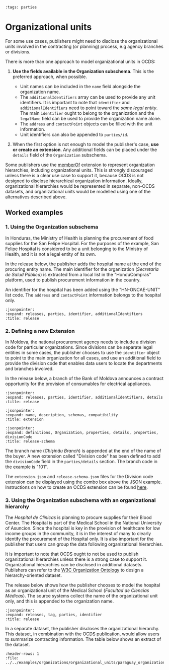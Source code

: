 ```{workedexample} Organizational units
:tags: parties
```

# Organizational units

For some use cases, publishers might need to disclose the organizational units involved in the contracting (or planning) process, e.g agency branches or divisions.

There is more than one approach to model organizational units in OCDS:

1. **Use the fields available in the Organization subschema**. This is the preferred approach, when possible. 

    * Unit names can be included in the `name` field alongside the organization name. 
    * The `additionalIdentifiers` array can be used to provide any unit identifiers. It is important to note that `identifier` and `additionalIdentifiers` need to point toward the *same legal entity*. The main `identifier` ought to belong to the organization and the `legalName` field can be used to provide the organization name alone. 
    * The `address` and `contactPoint` objects can be filled with the unit information. 
    * Unit identifiers can also be appended to `parties/id`.

2. When the first option is not enough to model the publisher's case, **use or create an extension**. Any additional fields can be placed under the `details` field of the `Organization` subschema.

Some publishers use the [memberOf](https://github.com/open-contracting-extensions/ocds_memberOf_extension) extension to represent organization hierarchies, including organizational units. This is strongly discouraged unless there is a clear use case to support it, because OCDS is not designed to disclose hierarchical organization information. Ideally, organizational hierarchies would be represented in separate, non-OCDS datasets, and organizational units would be modelled using one of the alternatives described above. 

## Worked examples

### 1. Using the Organization subschema

In Honduras, the Ministry of Health is planning the procurement of food supplies for the San Felipe Hospital. For the purposes of the example, San Felipe Hospital is considered to be a unit belonging to the Ministry of Health, and it is not a legal entity of its own.

In the release below, the publisher adds the hospital name at the end of the procuring entity name. The main identifier for the organization (*Secretaría de Salud Pública*) is extracted from a local list in the "HonduCompras" platform, used to publish procurement information in the country.

An identifier for the hospital has been added using the "HN-ONCAE-UNIT" list code. The `address` and `contactPoint` information belongs to the hospital only.

```{jsoninclude} ../../examples/organizations/organizational_units/honduras_organization_identifier_scheme.json
:jsonpointer:
:expand: releases, parties, identifier, additionalIdentifiers
:title: release
```

### 2. Defining a new Extension

In Moldova, the national procurement agency needs to include a division code for particular organizations. Since divisions can be separate legal entities in some cases, the publisher chooses to use the `identifier` object to point to the main organization for all cases, and use an additional field to provide the division code that enables data users to locate the departments and branches involved.

In the release below, a branch of the Bank of Moldova announces a contract opportunity for the provision of consumables for electrical appliances.

```{jsoninclude} ../../examples/organizations/organizational_units/moldova_organization_extension.json
:jsonpointer:
:expand: releases, parties, identifier, additionalIdentifiers, details
:title: release
```

```{jsoninclude} ../../examples/organizations/organizational_units/ocds_divisionCode_extension/extension.json
:jsonpointer:
:expand: name, description, schemas, compatibility
:title: extension
```

```{jsoninclude} ../../examples/organizations/organizational_units/ocds_divisionCode_extension/release-schema.json
:jsonpointer:
:expand: definitions, Organization, properties, details, properties, divisionCode
:title: release-schema
```

The branch name (*Chişinău Branch*) is appended at the end of the name of the buyer. A new extension called "Division code" has been defined to add the `divisionCode` field in the `parties/details` section. The branch code in the example is "101".

The `extension.json` and `release-schema.json` files for the Division code extension can be displayed using the combo box above the JSON example. Instructions on how to create an OCDS extension can be found [here](https://github.com/open-contracting/standard_extension_template).

### 3. Using the Organization subschema with an organizational hierarchy

The *Hospital de Clínicas* is planning to procure supplies for their Blood Center. The Hospital is part of the Medical School in the National University of Asuncion. Since the hospital is key in the provision of healthcare for low income groups in the community, it is in the interest of many to clearly identify the procurement of the Hospital only. It is also important for the publisher that users can group the data following organizational hierarchies.

It is important to note that OCDS ought to not be used to publish organizational hierarchies unless there is a strong case to support it. Organizational hierarchies can be disclosed in additional datasets. Publishers can refer to the [W3C Organization Ontology](https://www.w3.org/TR/vocab-org/) to design a hierarchy-oriented dataset.

The release below shows how the publisher chooses to model the hospital as an organizational unit of the Medical School (*Facultad de Ciencias Médicas*). The source systems collect the name of the organizational unit only, and this is appended to the organization name.

```{jsoninclude} ../../examples/organizations/organizational_units/paraguay_organization_name.json
:jsonpointer:
:expand: releases, tag, parties, identifier
:title: release
```

In a separate dataset, the publisher discloses the organizational hierarchy. This dataset, in combination with the OCDS publication,  would allow users to summarize contracting information. The table below shows an extract of the dataset.

```{csv-table-no-translate}
:header-rows: 1
:file: ../../examples/organizations/organizational_units/paraguay_organizations.csv
```

